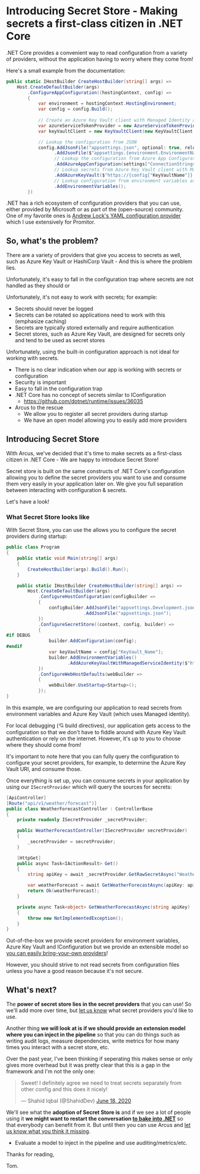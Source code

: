Introducing Secret Store - Making secrets a first-class citizen in .NET Core
===

.NET Core provides a convenient way to read configuration from a variety of providers, without the application having to worry where they come from!

Here's a small example from the documentation:

```csharp
public static IHostBuilder CreateHostBuilder(string[] args) =>
    Host.CreateDefaultBuilder(args)
        .ConfigureAppConfiguration((hostingContext, config) =>
        {
            var environment = hostingContext.HostingEnvironment;
            var config = config.Build();
            
            // Create an Azure Key Vault client with Managed Identity authentication
            var azureServiceTokenProvider = new AzureServiceTokenProvider();
            var keyVaultClient = new KeyVaultClient(new KeyVaultClient.AuthenticationCallback(azureServiceTokenProvider.KeyVaultTokenCallback));

            // Lookup the configuration from JSON
            config.AddJsonFile("appsettings.json", optional: true, reloadOnChange: true)
                  .AddJsonFile($"appsettings.{environment.EnvironmentName}.json", optional: true, reloadOnChange: true);
                  // Lookup the configuration from Azure App Configuration - https://docs.microsoft.com/en-us/azure/azure-app-configuration/overview
                  .AddAzureAppConfiguration(settings["ConnectionStrings:AppConfig"]);
                  // Lookup secrets from Azure Key Vault client with Managed Identity authentication
                  .AddAzureKeyVault($"https://{config["KeyVaultName"]}.vault.azure.net/", keyVaultClient, new DefaultKeyVaultSecretManager());
                  // Lookup configuration from environment variables as a last resort
                  .AddEnvironmentVariables();
        })
```

.NET has a rich ecosystem of configuration providers that you can use, either provided by Microsoft or as part of the (open-source) community. One of my favorite ones is [Andrew Lock's YAML configuration provider](https://github.com/andrewlock/NetEscapades.Configuration) which I use extensively for Promitor.

## So, what's the problem?

There are a variety of providers that give you access to secrets as well, such as Azure Key Vault or HashiCorp Vault - And this is where the problem lies.

Unfortunately, it's easy to fall in the configuration trap where secrets are not handled as they should or 

Unfortunately, it's not easy to work with secrets; for example:

- Secrets should never be logged
- Secrets can be rotated so applications need to work with this (emphasize caching)
- Secrets are typically stored externally and require authentication
- Secret stores, such as Azure Key Vault, are designed for secrets only and tend to be used as secret stores


Unfortunately, using the built-in configuration approach is not ideal for working with secrets.

- There is no clear indication when our app is working with secrets or configuration
- Security is important
- Easy to fall in the configuration trap
- .NET Core has no concept of secrets similar to IConfiguration
    - https://github.com/dotnet/runtime/issues/36035
- Arcus to the rescue
    - We allow you to register all secret providers during startup
    - We have an open model allowing you to easily add more providers

## Introducing Secret Store

With Arcus, we've decided that it's time to make secrets as a first-class citizen in .NET Core - We are happy to introduce Secret Store!

Secret store is built on the same constructs of .NET Core's configuration allowing you to define the secret providers you want to use and consume them very easily in your application later on. We give you full separation between interacting with configuration & secrets.

Let's have a look!

### What Secret Store looks like

With Secret Store, you can use the allows you to configure the secret providers during startup:

```csharp
public class Program
{
    public static void Main(string[] args)
    {
        CreateHostBuilder(args).Build().Run();
    }

    public static IHostBuilder CreateHostBuilder(string[] args) =>
        Host.CreateDefaultBuilder(args)
            .ConfigureHostConfiguration(configBuilder =>
            {
                configBuilder.AddJsonFile("appsettings.Development.json")
                             .AddJsonFile("appsettings.json");
            })
            .ConfigureSecretStore((context, config, builder) =>
            {
#if DEBUG
                builder.AddConfiguration(config);
#endif
                var keyVaultName = config["KeyVault_Name"];
                builder.AddEnvironmentVariables()
                       .AddAzureKeyVaultWithManagedServiceIdentity($"https://{keyVaultName}.vault.azure.net");
            })
            .ConfigureWebHostDefaults(webBuilder =>
            {
                webBuilder.UseStartup<Startup>();
            });
}
```

In this example, we are configuring our application to read secrets from environment variables and Azure Key Vault (which uses Managed identity).

For local debugging (💘 build directives), our application gets access to the configuration so that we don't have to fiddle around with Azure Key Vault authentication or rely on the internet. However, it's up to you to choose where they should come from!

It's important to note here that you can fully query the configuration to configure your secret providers, for example, to determine the Azure Key Vault URI, and consume those.

Once everything is set up, you can consume secrets in your application by using our `ISecretProvider` which will query the sources for secrets:

```csharp
[ApiController]
[Route("api/v1/weather/forecast")]
public class WeatherForecastController : ControllerBase
{
    private readonly ISecretProvider _secretProvider;

    public WeatherForecastController(ISecretProvider secretProvider)
    {
        _secretProvider = secretProvider;
    }

    [HttpGet]
    public async Task<IActionResult> Get()
    {
        string apiKey = await _secretProvider.GetRawSecretAsync("Weather-API-Key");

        var weatherForecast = await GetWeatherForecastAsync(apiKey: apiKey);
        return Ok(weatherForecast);
    }

    private async Task<object> GetWeatherForecastAsync(string apiKey)
    {
        throw new NotImplementedException();
    }
}
```

Out-of-the-box we provide secret providers for environment variables, Azure Key Vault and IConfiguration but we provide an extensible model so [you can easily bring-your-own providers](https://security.arcus-azure.net/features/secret-store/create-new-secret-provider)!

However, you should strive to not read secrets from configuration files unless you have a good reason because it's not secure.

## What's next?

The **power of secret store lies in the secret providers** that you can use! So we'll add more over time, but [let us know](https://github.com/arcus-azure/arcus.security/issues/new?labels=secret-store%2C+secret-provider&template=New-secret-provider.md) what secret providers you'd like to use.

Another thing **we will look at is if we should provide an extension model where you can inject in the pipeline** so that you can do things such as writing audit logs, measure dependencies, write metrics for how many times you interact with a secret store, etc.

Over the past year, I've been thinking if seperating this makes sense or only gives more overhead but it was pretty clear that this is a gap in the framework and I'm not the only one:

<blockquote class="twitter-tweet"><p lang="en" dir="ltr">Sweet! I definitely agree we need to treat secrets separately from other config and this does it nicely!</p>&mdash; Shahid Iqbal (@ShahidDev) <a href="https://twitter.com/ShahidDev/status/1273570627971137542?ref_src=twsrc%5Etfw">June 18, 2020</a></blockquote> <script async src="https://platform.twitter.com/widgets.js" charset="utf-8"></script>

We'll see what the **adoption of Secret Store is** and if we see a lot of people using it **we might want to restart the conversation [to bake into .NET](https://github.com/dotnet/runtime/issues/36035)** so that everybody can benefit from it. But until then you can use Arcus and [let us know what you think it missing](https://github.com/arcus-azure/arcus.security/issues/new/choose).

- Evaluate a model to inject in the pipeline and use auditing/metrics/etc.

Thanks for reading,

Tom.